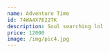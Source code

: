 ```yaml
---
name: Adventure Time
id: 74WA4X7E22TK
description: Soul searching lol
price: 12000
image: /img/pic4.jpg
---
```

